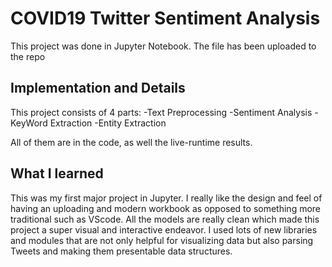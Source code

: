 # COVID19 Twitter Sentiment Analysis
This project was done in Jupyter Notebook. The file has been uploaded to the repo

## Implementation and Details
This project consists of 4 parts: 
-Text Preprocessing
-Sentiment Analysis
-KeyWord Extraction
-Entity Extraction

All of them are in the code, as well the live-runtime results. 

## What I learned
This was my first major project in Jupyter. I really like the design and feel of having an uploading and modern workbook as opposed to something more traditional such as VScode. All the models are really clean which made this project a super visual and interactive endeavor. I used lots of new libraries and modules that are not only helpful for visualizing data but also parsing Tweets and making them presentable data structures. 

